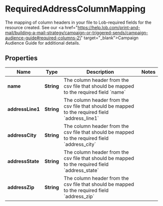 

# RequiredAddressColumnMapping

The mapping of column headers in your file to Lob-required fields for the resource created. See our <a href=\"https://help.lob.com/print-and-mail/building-a-mail-strategy/campaign-or-triggered-sends/campaign-audience-guide#required-columns-2\" target=\"_blank\">Campaign Audience Guide</a> for additional details.

## Properties

Name | Type | Description | Notes
------------ | ------------- | ------------- | -------------
**name** | **String** | The column header from the csv file that should be mapped to the required field &#x60;name&#x60; | 
**addressLine1** | **String** | The column header from the csv file that should be mapped to the required field &#x60;address_line1&#x60; | 
**addressCity** | **String** | The column header from the csv file that should be mapped to the required field &#x60;address_city&#x60; | 
**addressState** | **String** | The column header from the csv file that should be mapped to the required field &#x60;address_state&#x60; | 
**addressZip** | **String** | The column header from the csv file that should be mapped to the required field &#x60;address_zip&#x60; | 



